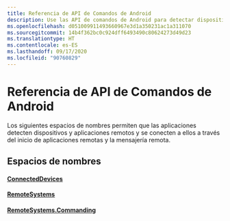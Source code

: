 ```yaml
---
title: Referencia de API de Comandos de Android
description: Use las API de comandos de Android para detectar dispositivos y aplicaciones remotos y conectarse a ellos mediante la mensajería y el inicio de aplicaciones remotos.
ms.openlocfilehash: d051009911493660967e3d1a350231ac1a311070
ms.sourcegitcommit: 14b4f362bc0c924dff6493490c80624273d49d23
ms.translationtype: HT
ms.contentlocale: es-ES
ms.lasthandoff: 09/17/2020
ms.locfileid: "90760829"
---
```

# <a name="android-commanding-api-reference"></a>Referencia de API de Comandos de Android

Los siguientes espacios de nombres permiten que las aplicaciones detecten dispositivos y aplicaciones remotos y se conecten a ellos a través del inicio de aplicaciones remotas y la mensajería remota.

## <a name="namespaces"></a>Espacios de nombres

#### <a name="connecteddevices"></a>[ConnectedDevices](https://docs.microsoft.com/java/api/com.microsoft.connecteddevices)
#### <a name="remotesystems"></a>[RemoteSystems](https://docs.microsoft.com/java/api/com.microsoft.connecteddevices.remotesystems)
#### <a name="remotesystemscommanding"></a>[RemoteSystems.Commanding](https://docs.microsoft.com/java/api/com.microsoft.connecteddevices.remotesystems.commanding)